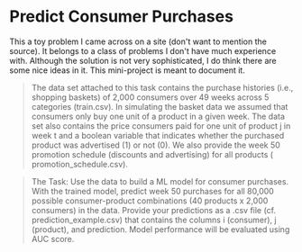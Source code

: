 # Predict Consumer Purchases

This a toy problem I came across on a site (don't want to mention the source). It belongs to a class of problems I don't have much experience with. Although the solution is not very sophisticated, I do think there are some nice ideas in it. This mini-project is meant to document it.

> The data set attached to this task contains the purchase histories (i.e., shopping baskets) of 2,000 consumers over 49 weeks across 5 categories (​train.csv​). In simulating the basket data we assumed that consumers only buy one unit of a product in a given week. The data set also contains the price consumers paid for one unit of product j in week t and a boolean variable that indicates whether the purchased product was advertised (1) or not (0). We also provide the week 50 promotion schedule (discounts and advertising) for all products (​promotion_schedule.csv​).

> The Task:
> Use the data to build a ML model for consumer purchases. With the trained model, predict week 50 purchases for all 80,000 possible consumer-product combinations (40 products x 2,000 consumers) in the data. Provide your predictions as a ​.csv file (cf. ​prediction_example.csv​) that contains the columns i (consumer), j (product), and prediction. Model performance will be evaluated using AUC score​.

